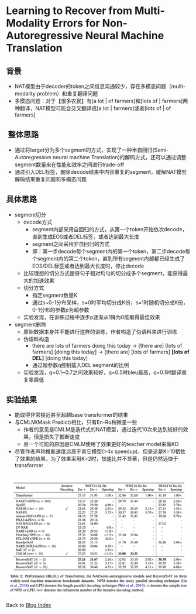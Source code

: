 # Learning to Recover from Multi-Modality Errors for Non-Autoregressive Neural Machine Translation

## 背景

- NAT模型由于decoder的token之间信息沟通较少，存在多模态问题（multi-modality problem）和重复翻译问题
- 多模态问题：对于【很多农民】有[a lot | of farmers]和[lots of | farmers]两种翻译，NAT模型可能会交叉翻译成[a lot | farmers]或者[lots of | of farmers]

##  整体思路

- 通过将target分为多个segment的方式，实现了一种半自回归(Semi-Autoregressive neural machine Translation)的解码方式，还可以通过调整segment数量来在性能和效率之间进行trade-off
- 通过引入DEL标签，删除decode结果中内容重复的segment，缓解NAT模型解码结果重复问题和多模态问题

## 具体思路

- segment切分
	- decode方式
		- segment内部采用自回归的方式，从第一个token开始依次decode，直到生成EOS或者DEL标签，或者达到最大长度 
		- segment之间采用非自回归的方式
		- 即：第一步decode每个segment内的第一个token，第二步decode每个segment内的第二个token，直到所有segment内部都已经生成了EOS/DEL标签或者达到最大长度时，停止decode
	- 比较理想的切分方式是将句子相对均匀的切分成多个segment，能获得最大的加速效果
	- 切分方式
		- 指定segment数量K
		- 通过s~0-1分布采样，s=0时平均切分成K份，s=1时随机切分成K份，0-1分布的参数p为超参数
	- 实验发现，在训练过程中逐步p逐渐从1降为0能取得最佳效果
- segment删除
	- 原始数据本身并不能进行这样的训练，作者构造了伪语料来进行训练
	- 伪语料构造
		- there are lots of farmers doing this today → [there are] [lots of farmers] [doing this today] → [there are] [lots of farmers] **[lots of DEL]** [doing this today]
		- 通过超参数q控制插入DEL segment的比例
	- 实验发现，q=0.1~0.7之间效果较好，q=0.5时bleu最高，q=0.1时翻译重复率最低

## 实验结果

- 能取得非常接近甚至超越base transformer的结果
- 与CMLM(Mask Predict)相比，只有En-Ro稍微差一些
	- 作者的意见是CMLM是迭代式的NAT模型，通过迭代10次来达到较好的效果，但是损失了推断速度
	- 另一个可能的原因是CMLM使用了效果更好的teacher model来做KD
- 尽管作者声称推断速度远高于其它模型(>4x speedup)，但是这是K=10牺牲了效果的结果，为了效果采用K=2时，加速比并不显著，但是仍然远快于transformer

 
![RecoverSAT](RecoverSAT-fg1.png)


Back to [Blog Index](../index)

